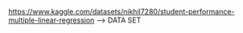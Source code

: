 https://www.kaggle.com/datasets/nikhil7280/student-performance-multiple-linear-regression --> DATA SET 
